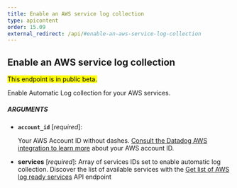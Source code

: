 ```yaml
---
title: Enable an AWS service log collection
type: apicontent
order: 15.09
external_redirect: /api/#enable-an-aws-service-log-collection
---
```


## Enable an AWS service log collection

<mark>This endpoint is in public beta.</mark>

Enable Automatic Log collection for your AWS services.

##### ARGUMENTS

* **`account_id`** [*required*]:

    Your AWS Account ID without dashes.
    [Consult the Datadog AWS integration to learn more][1] about your AWS account ID.

* **services** [*required*]:
    Array of services IDs set to enable automatic log collection.
    Discover the list of available services with the [Get list of AWS log ready services][2] API endpoint

[1]: /integrations/amazon_web_services/#configuration
[2]: /api/#get-list-of-aws-log-ready-services
